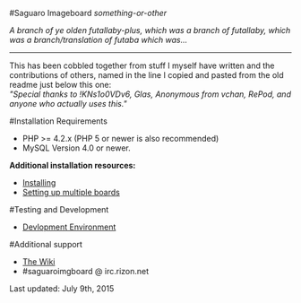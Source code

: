 #Saguaro Imageboard
*something-or-other*    

*A branch of ye olden futallaby-plus, which was a branch of futallaby, which was a branch/translation of futaba which was...*

----

This has been cobbled together from stuff I myself have written and the contributions of others, named in the line I copied and pasted from the old readme just below this one:		
*"Special thanks to !KNs1o0VDv6, Glas, Anonymous from vchan, RePod, and anyone who actually uses this."*

#Installation Requirements
- PHP >= 4.2.x (PHP 5 or newer is also recommended)
- MySQL Version 4.0 or newer.

**Additional installation resources:**
- [Installing](//github.com/spootTheLousy/saguaro/wiki/Installing)
- [Setting up multiple boards](//github.com/spootTheLousy/saguaro/wiki/Adding-multiple-boards)

#Testing and Development
- [Devlopment Environment](//github.com/spootTheLousy/saguaro/wiki/Development-Environment)

#Additional support
- [The Wiki](//github.com/spootTheLousy/saguaro/wiki)
- #saguaroimgboard @ irc.rizon.net

Last updated: July 9th, 2015
